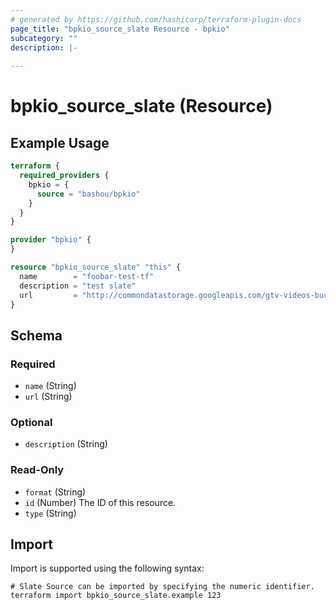 ```yaml
---
# generated by https://github.com/hashicorp/terraform-plugin-docs
page_title: "bpkio_source_slate Resource - bpkio"
subcategory: ""
description: |-
  
---
```


# bpkio_source_slate (Resource)



## Example Usage

```terraform
terraform {
  required_providers {
    bpkio = {
      source = "bashou/bpkio"
    }
  }
}

provider "bpkio" {
}

resource "bpkio_source_slate" "this" {
  name        = "foobar-test-tf"
  description = "test slate"
  url         = "http://commondatastorage.googleapis.com/gtv-videos-bucket/sample/ForBiggerEscapes.mp4"
}
```

<!-- schema generated by tfplugindocs -->
## Schema

### Required

- `name` (String)
- `url` (String)

### Optional

- `description` (String)

### Read-Only

- `format` (String)
- `id` (Number) The ID of this resource.
- `type` (String)

## Import

Import is supported using the following syntax:

```shell
# Slate Source can be imported by specifying the numeric identifier.
terraform import bpkio_source_slate.example 123
```
